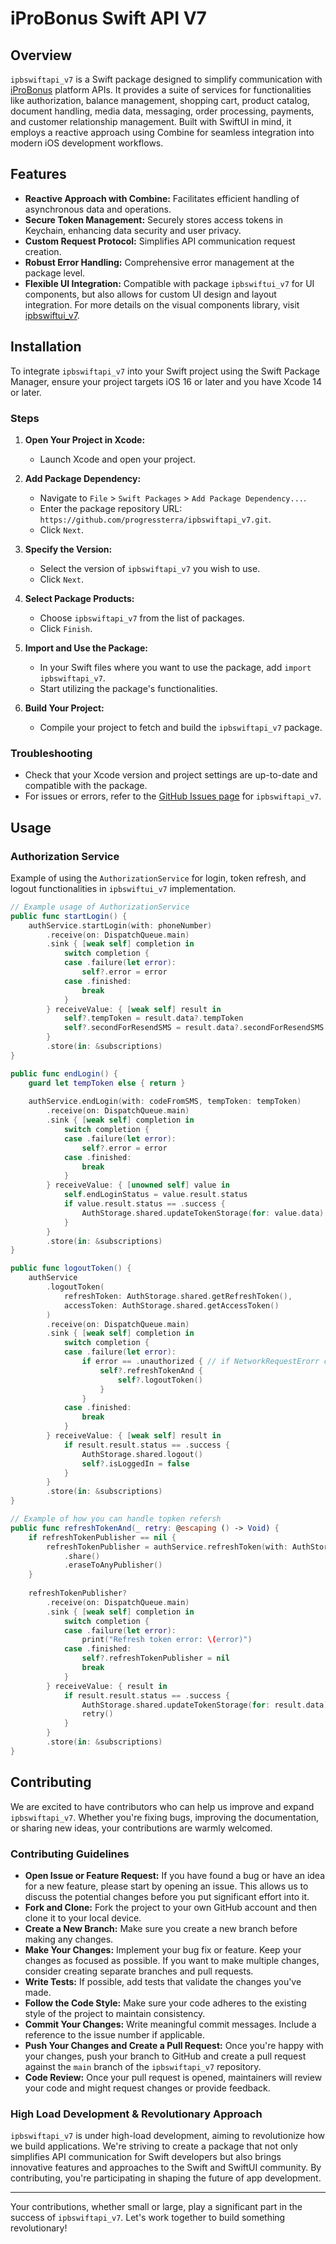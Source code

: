 # iProBonus Swift API V7

## Overview

`ipbswiftapi_v7` is a Swift package designed to simplify communication with [iProBonus](https://iprobonus.com) platform APIs. It provides a suite of services for functionalities like authorization, balance management, shopping cart, product catalog, document handling, media data, messaging, order processing, payments, and customer relationship management. Built with SwiftUI in mind, it employs a reactive approach using Combine for seamless integration into modern iOS development workflows.

## Features
- **Reactive Approach with Combine:** Facilitates efficient handling of asynchronous data and operations.
- **Secure Token Management:** Securely stores access tokens in Keychain, enhancing data security and user privacy.
- **Custom Request Protocol:** Simplifies API communication request creation.
- **Robust Error Handling:** Comprehensive error management at the package level.
- **Flexible UI Integration:** Compatible with package `ipbswiftui_v7` for UI components, but also allows for custom UI design and layout integration. For more details on the visual components library, visit [ipbswiftui_v7](https://github.com/progressterra/ipbswiftui_v7).

## Installation

To integrate `ipbswiftapi_v7` into your Swift project using the Swift Package Manager, ensure your project targets iOS 16 or later and you have Xcode 14 or later.

### Steps

1. **Open Your Project in Xcode:**
   - Launch Xcode and open your project.

2. **Add Package Dependency:**
   - Navigate to `File` > `Swift Packages` > `Add Package Dependency...`.
   - Enter the package repository URL: `https://github.com/progressterra/ipbswiftapi_v7.git`.
   - Click `Next`.

3. **Specify the Version:**
   - Select the version of `ipbswiftapi_v7` you wish to use.
   - Click `Next`.

4. **Select Package Products:**
   - Choose `ipbswiftapi_v7` from the list of packages.
   - Click `Finish`.

5. **Import and Use the Package:**
   - In your Swift files where you want to use the package, add `import ipbswiftapi_v7`.
   - Start utilizing the package's functionalities.

6. **Build Your Project:**
   - Compile your project to fetch and build the `ipbswiftapi_v7` package.

### Troubleshooting

- Check that your Xcode version and project settings are up-to-date and compatible with the package.
- For issues or errors, refer to the [GitHub Issues page](https://github.com/progressterra/ipbswiftapi_v7/issues) for `ipbswiftapi_v7`.


## Usage

### Authorization Service

Example of using the `AuthorizationService` for login, token refresh, and logout functionalities in `ipbswiftui_v7` implementation.

```swift
// Example usage of AuthorizationService
public func startLogin() {
    authService.startLogin(with: phoneNumber)
        .receive(on: DispatchQueue.main)
        .sink { [weak self] completion in
            switch completion {
            case .failure(let error):
                self?.error = error
            case .finished:
                break
            }
        } receiveValue: { [weak self] result in
            self?.tempToken = result.data?.tempToken
            self?.secondForResendSMS = result.data?.secondForResendSMS ?? 0
        }
        .store(in: &subscriptions)
}

public func endLogin() {
    guard let tempToken else { return }
    
    authService.endLogin(with: codeFromSMS, tempToken: tempToken)
        .receive(on: DispatchQueue.main)
        .sink { [weak self] completion in
            switch completion {
            case .failure(let error):
                self?.error = error
            case .finished:
                break
            }
        } receiveValue: { [unowned self] value in
            self.endLoginStatus = value.result.status
            if value.result.status == .success {
                AuthStorage.shared.updateTokenStorage(for: value.data)
            }
        }
        .store(in: &subscriptions)
}

public func logoutToken() {
    authService
        .logoutToken(
            refreshToken: AuthStorage.shared.getRefreshToken(),
            accessToken: AuthStorage.shared.getAccessToken()
        )
        .receive(on: DispatchQueue.main)
        .sink { [weak self] completion in
            switch completion {
            case .failure(let error):
                if error == .unauthorized { // if NetworkRequestErorr case is unauthorized you should refresh JWT tokens and retry operation.
                    self?.refreshTokenAnd {
                        self?.logoutToken()
                    }
                }
            case .finished:
                break
            }
        } receiveValue: { [weak self] result in
            if result.result.status == .success {
                AuthStorage.shared.logout()
                self?.isLoggedIn = false
            }
        }
        .store(in: &subscriptions)
}

// Example of how you can handle topken refersh
public func refreshTokenAnd(_ retry: @escaping () -> Void) {
    if refreshTokenPublisher == nil {
        refreshTokenPublisher = authService.refreshToken(with: AuthStorage.shared.getRefreshToken())
            .share()
            .eraseToAnyPublisher()
    }
    
    refreshTokenPublisher?
        .receive(on: DispatchQueue.main)
        .sink { [weak self] completion in
            switch completion {
            case .failure(let error):
                print("Refresh token error: \(error)")
            case .finished:
                self?.refreshTokenPublisher = nil
                break
            }
        } receiveValue: { result in
            if result.result.status == .success {
                AuthStorage.shared.updateTokenStorage(for: result.data)
                retry()
            }
        }
        .store(in: &subscriptions)
}
```

## Contributing

We are excited to have contributors who can help us improve and expand `ipbswiftapi_v7`. Whether you're fixing bugs, improving the documentation, or sharing new ideas, your contributions are warmly welcomed.

### Contributing Guidelines

- **Open Issue or Feature Request:** If you have found a bug or have an idea for a new feature, please start by opening an issue. This allows us to discuss the potential changes before you put significant effort into it.
- **Fork and Clone:** Fork the project to your own GitHub account and then clone it to your local device.
- **Create a New Branch:** Make sure you create a new branch before making any changes.
- **Make Your Changes:** Implement your bug fix or feature. Keep your changes as focused as possible. If you want to make multiple changes, consider creating separate branches and pull requests.
- **Write Tests:** If possible, add tests that validate the changes you've made.
- **Follow the Code Style:** Make sure your code adheres to the existing style of the project to maintain consistency.
- **Commit Your Changes:** Write meaningful commit messages. Include a reference to the issue number if applicable.
- **Push Your Changes and Create a Pull Request:** Once you're happy with your changes, push your branch to GitHub and create a pull request against the `main` branch of the `ipbswiftapi_v7` repository.
- **Code Review:** Once your pull request is opened, maintainers will review your code and might request changes or provide feedback.

### High Load Development & Revolutionary Approach

`ipbswiftapi_v7` is under high-load development, aiming to revolutionize how we build applications. We're striving to create a package that not only simplifies API communication for Swift developers but also brings innovative features and approaches to the Swift and SwiftUI community. By contributing, you're participating in shaping the future of app development.

---

Your contributions, whether small or large, play a significant part in the success of `ipbswiftapi_v7`. Let's work together to build something revolutionary!
